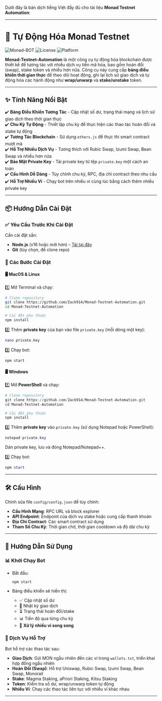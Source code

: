 Dưới đây là bản dịch tiếng Việt đầy đủ cho tài liệu **Monad Testnet Automation**:

---

# 🚀 Tự Động Hóa Monad Testnet

![Monad-BOT](https://img.shields.io/badge/Monad-BOT-blue.svg) ![License](https://img.shields.io/badge/License-ISC-green.svg) ![Platform](https://img.shields.io/badge/Platform-MacOS%2FLinux%2FWindows-lightgrey.svg)

**Monad-Testnet-Automation** là một công cụ tự động hóa blockchain được thiết kế để tương tác với nhiều dịch vụ tiền mã hóa, bao gồm hoán đổi (swap), stake token và nhiều hơn nữa. Công cụ này cung cấp **bảng điều khiển thời gian thực** để theo dõi hoạt động, ghi lại lịch sử giao dịch và tự động hóa các hành động như **wrap/unwarp** và **stake/unstake** token.

---

## ✨ Tính Năng Nổi Bật

✔️ **Bảng Điều Khiển Tương Tác** - Cập nhật số dư, trạng thái mạng và lịch sử giao dịch theo thời gian thực  
✔️ **Chu Kỳ Tự Động** - Thiết lập chu kỳ để thực hiện các thao tác hoán đổi và stake tự động  
✔️ **Tương Tác Blockchain** - Sử dụng `ethers.js` để thực thi smart contract mượt mà  
✔️ **Hỗ Trợ Nhiều Dịch Vụ** - Tương thích với Rubic Swap, Izumi Swap, Bean Swap và nhiều hơn nữa  
✔️ **Bảo Mật Private Key** - Tải private key từ tệp `private.key` một cách an toàn  
✔️ **Cấu Hình Dễ Dàng** - Tùy chỉnh chu kỳ, RPC, địa chỉ contract theo nhu cầu  
✔️ **Hỗ Trợ Nhiều Ví** - Chạy bot trên nhiều ví cùng lúc bằng cách thêm nhiều private key  

---

## 📦 Hướng Dẫn Cài Đặt

### ✅ Yêu Cầu Trước Khi Cài Đặt

Cần cài đặt sẵn:
- **Node.js** (v16 hoặc mới hơn) – [Tải tại đây](https://nodejs.org/)
- **Git** (tùy chọn, để clone repo)

### 🔧 Các Bước Cài Đặt

#### 🖥️ MacOS & Linux

1️⃣ Mở Terminal và chạy:
```bash
# Clone repository
git clone https://github.com/Zack914/Monad-Testnet-Automation.git
cd Monad-Testnet-Automation

# Cài đặt phụ thuộc
npm install
```

2️⃣ Thêm **private key** của bạn vào file `private.key` (mỗi dòng một key):
```bash
nano private.key
```

3️⃣ Chạy bot:
```bash
npm start
```

#### 🖥️ Windows

1️⃣ Mở **PowerShell** và chạy:
```powershell
# Clone repository
git clone https://github.com/Zack914/Monad-Testnet-Automation.git
cd Monad-Testnet-Automation

# Cài đặt phụ thuộc
npm install
```

2️⃣ Thêm **private key** vào `private.key` (sử dụng Notepad hoặc PowerShell):
```powershell
notepad private.key
```
Dán private key, lưu và đóng Notepad/Notepad++.

3️⃣ Chạy bot:
```powershell
npm start
```

---

## 🛠️ Cấu Hình

Chỉnh sửa file `config/config.json` để tùy chỉnh:

- **Cấu Hình Mạng**: RPC URL và block explorer  
- **API Endpoint**: Endpoint của dịch vụ stake hoặc cung cấp thanh khoản  
- **Địa Chỉ Contract**: Các smart contract sử dụng  
- **Tham Số Chu Kỳ**: Thời gian chờ, thời gian cooldown và độ dài chu kỳ  

---

## 🚀 Hướng Dẫn Sử Dụng

### 📊 Khởi Chạy Bot
- Bắt đầu:
  ```bash
  npm start
  ```

- Bảng điều khiển sẽ hiển thị:
  - ✅ Cập nhật số dư
  - 🔄 Nhật ký giao dịch
  - ⏳ Trạng thái hoán đổi/stake
  - 📊 Tiến độ qua từng chu kỳ
  - 🔄 **Xử lý nhiều ví song song**

### 🔄 Dịch Vụ Hỗ Trợ

Bot hỗ trợ các thao tác sau:

- **Giao Dịch**: Gửi MON ngẫu nhiên đến các ví trong `wallets.txt`, triển khai hợp đồng ngẫu nhiên  
- **Hoán Đổi (Swap)**: Hỗ trợ Uniswap, Rubic Swap, Izumi Swap, Bean Swap, Monorail  
- **Stake**: Magma Staking, aPriori Staking, Kitsu Staking  
- **Token**: Kiểm tra số dư, wrap/unwarp token tự động  
- **Nhiều Ví**: Chạy các thao tác liên tục với nhiều ví khác nhau  

---

